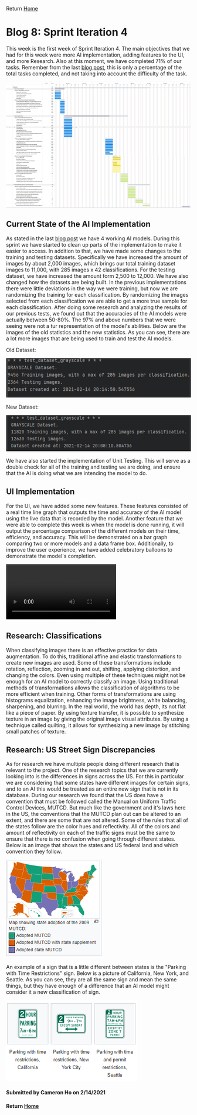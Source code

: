 Return [Home](index.md)

# Blog 8: Sprint Iteration 4

This week is the first week of Sprint Iteration 4. The main objectives that we had for this week were more AI implementation, adding features to the UI, and more Research.
Also at this moment, we have completed 71% of our tasks. Remember from the last [blog post](blog7.md), this is only a percentage of the total tasks completed,
and not taking into account the difficulty of the task.

![Image of Burndown Chart](https://raw.githubusercontent.com/egr-401-402-capstone-2020-21/ItsClassified-Blog/main/images/blog8/71Burndown.png)

## Current State of the AI Implementation

As stated in the last [blog post](blog7.md) we have 4 working AI models. During this sprint we have started to clean up parts of the implementation to make it easier to access.
In addition to that, we have made some changes to the training and testing datasets. Specifically we have increased the amount of images by about 2,000 images, which brings our total training dataset images to 11,000, with 285 images x 42 classifications.
For the testing dataset, we have increased the amount form 2,500 to 12,000.
We have also changed how the datasets are being built. In the previous implementations there were little deviations in the way we were training, but now we are randomizing the training for each classification.
By randomizing the images selected from each classification we are able to get a more true sample for each classification.
After doing some research and analyzing the results of our previous tests, we found out that the accuracies of the AI models were actually between 50-80%. The 97% and above numbers that we were seeing were not a tur representation of the model's abilities.
Below are the images of the old statistics and the new statistics. As you can see, there are a lot more images that are being used to train and test the AI models.

Old Dataset: 

![Image of Old Statistics](https://raw.githubusercontent.com/egr-401-402-capstone-2020-21/ItsClassified-Blog/main/images/blog8/oldStats.png)

New Dataset:

![Image of New Statistics](https://raw.githubusercontent.com/egr-401-402-capstone-2020-21/ItsClassified-Blog/main/images/blog8/newStats.png)

We have also started the implementation of Unit Testing. This will serve as a double check for all of the training and testing we are doing, and ensure that the AI is doing what we are intending the model to do.

## UI Implementation

For the UI, we have added some new features. These features consisted of a real time line graph that outputs the time and accuracy of the AI model using the live data that is recorded by the model.
Another feature that we were able to complete this week is when the model is done running, it will output the percentage comparison of the different models on their time, efficiency, and accuracy.
This will be demonstrated on a bar graph comparing two or more models and a data frame box. Additionally, to improve the user experience, we have added celebratory balloons to demonstrate the model's completion.

![Video of UI](https://raw.githubusercontent.com/egr-401-402-capstone-2020-21/ItsClassified-Blog/main/images/blog8/UI.mov)

## Research: Classifications

When classifying images there is an effective practice for data augmentation. To do this, traditional affine and elastic transformations to create new images are used. Some of these transformations include rotation, reflection, zooming in and out, shifting, applying distortion, and changing the colors.
Even using multiple of these techniques might not be enough for an AI model to correctly classify an image.
Using traditional methods of transformations allows the classification of algorithms to be more efficient when training.
Other forms of transformations are using histograms equalization, enhancing the image brightness, white balancing, sharpening, and blurring.
In the real world, the world has depth, its not flat like a piece of paper. By using texture transfer, it is possible to synthesize texture in an image by giving the original image visual attributes.
By using a technique called quilting, it allows for synthesizing a new image by stitching small patches of texture.

## Research: US Street Sign Discrepancies

As for research we have multiple people doing different research that is relevant to the project. One of the research topics that we are currently looking into is the differences in signs across the US.
For this in particular we are considering that some states have different images for certain signs, and to an AI this would be treated as an entire new sign that is not in its database.
During our research we found that the US does have a convention that must be followed called the Manual on Uniform Traffic Control Devices, MUTCD. But much like the government and it's laws here in the US,
the conventions that the MUTCD plan out can be altered to an extent, and there are some that are not altered.
Some of the rules that all of the states follow are the color hues and reflectivity. All of the colors and amount of reflectivity on each of the traffic signs must be the same to ensure that there is no confusion when going through different states.
Below is an image that shows the states and US federal land and which convention they follow.

![Image of MUTCD](https://raw.githubusercontent.com/egr-401-402-capstone-2020-21/ItsClassified-Blog/main/images/blog8/UMTCDimage.png)

An example of a sign that is a little different between states is the "Parking with Time Restrictions" sign. Below is a picture of California, New York, and Seattle.
As you can see, they are all the same sign and mean the same things, but they have enough of a difference that an AI model might consider it a new classification of sign.

![Image of Different Signs](https://raw.githubusercontent.com/egr-401-402-capstone-2020-21/ItsClassified-Blog/main/images/blog8/differences.png)

#### Submitted by Cameron Ho on 2/14/2021
#### Return [Home](index.md)
